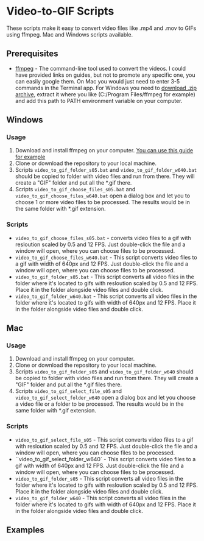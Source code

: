 # Video-to-GIF Scripts

These scripts make it easy to convert video files like .mp4 and .mov to GIFs using ffmpeg. Mac and Windows scripts available.

## Prerequisites
* [ffmpeg](https://ffmpeg.org/) - The command-line tool used to convert the videos. I could have provided links on guides, but not to promote any specific one, you can easily google them. On Mac you would just need to enter 3-5 commands in the Terminal app. For Windows you need to [download .zip archive](https://ffmpeg.org/download.html), extract it where you like (C:/Program Files/ffmpeg for example) and add this path to PATH environment variable on your computer.

## Windows
### Usage
1. Download and install ffmpeg on your computer. [You can use this guide for example](https://www.wikihow.com/Install-FFmpeg-on-Windows)
2. Clone or download the repository to your local machine.
3. Scripts `video_to_gif_folder_s05.bat` and `video_to_gif_folder_w640.bat` should be copied to folder with video files and run from there. They will create a "GIF" folder and put all the *.gif there.
4. Scripts `video_to_gif_choose_files_s05.bat` and `video_to_gif_choose_files_w640.bat` open a dialog box and let you to choose 1 or more video files to be processed. The results would be in the same folder with *.gif extension.

### Scripts

* `video_to_gif_choose_files_s05.bat` - converts video files to a gif with resloution scaled by 0.5 and 12 FPS. Just double-click the file and a window will open, where you can choose files to be processed.
* `video_to_gif_choose_files_w640.bat` - This script  converts video files to a gif with width of 640px and 12 FPS. Just double-click the file and a window will open, where you can choose files to be processed.
* `video_to_gif_folder_s05.bat` - This script converts all video files in the folder where it's located to gifs with resloution scaled by 0.5 and 12 FPS. Place it in the folder alongside video files and double click.
* `video_to_gif_folder_w640.bat` - This script converts all video files in the folder where it's located to gifs with width of 640px and 12 FPS. Place it in the folder alongside video files and double click.

## Mac
### Usage
1. Download and install ffmpeg on your computer.
2. Clone or download the repository to your local machine.
3. Scripts `video_to_gif_folder_s05` and `video_to_gif_folder_w640` should be copied to folder with video files and run from there. They will create a "GIF" folder and put all the *.gif files there.
4. Scripts `video_to_gif_select_file_s05` and `video_to_gif_select_folder_w640` open a dialog box and let you choose a video file or a folder to be processed. The results would be in the same folder with *.gif extension.

### Scripts

* `video_to_gif_select_file_s05` - This script converts video files to a gif with resloution scaled by 0.5 and 12 FPS. Just double-click the file and a window will open, where you can choose files to be processed.
* ``video_to_gif_select_folder_w640` - This script  converts video files to a gif with width of 640px and 12 FPS. Just double-click the file and a window will open, where you can choose files to be processed.
* `video_to_gif_folder_s05` - This script converts all video files in the folder where it's located to gifs with resloution scaled by 0.5 and 12 FPS. Place it in the folder alongside video files and double click.
* `video_to_gif_folder_w640` - This script converts all video files in the folder where it's located to gifs with width of 640px and 12 FPS. Place it in the folder alongside video files and double click.

## Examples
